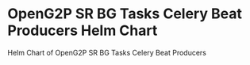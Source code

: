 # OpenG2P SR BG Tasks Celery Beat Producers Helm Chart

Helm Chart of OpenG2P SR BG Tasks Celery Beat Producers
